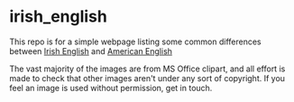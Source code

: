 irish_english
=============

This repo is for a simple webpage listing some common differences between [Irish English](http://en.wikipedia.org/wiki/Hiberno-English) and [American English](http://en.wikipedia.org/wiki/American_English)

The vast majority of the images are from MS Office clipart, and all effort is made to check that other images aren't under any sort of copyright.  If you feel an image is used without permission, get in touch.


